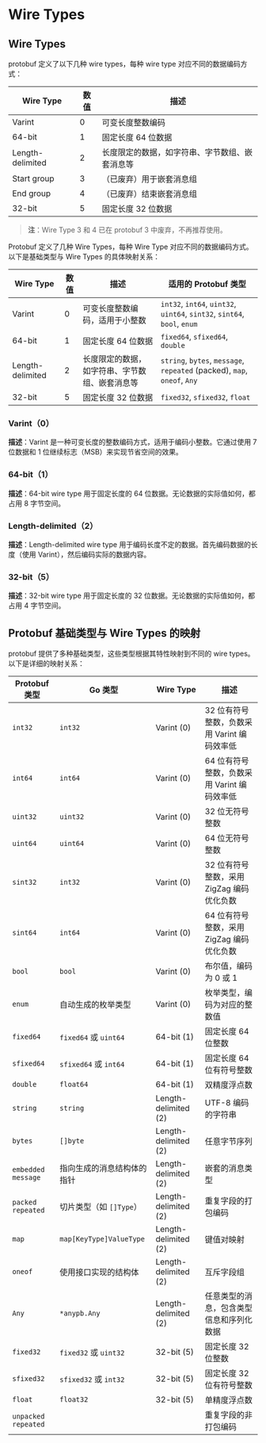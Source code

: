 # Wire Types

## Wire Types

protobuf 定义了以下几种 wire types，每种 wire type 对应不同的数据编码方式：

| Wire Type        | 数值    | 描述                              |
|------------------|-------|---------------------------------|
| Varint           | 0     | 可变长度整数编码                        |
| 64-bit           | 1     | 固定长度 64 位数据                     |
| Length-delimited | 2     | 长度限定的数据，如字符串、字节数组、嵌套消息等         |
| Start group      | 3     | （已废弃）用于嵌套消息组                    |
| End group        | 4     | （已废弃）结束嵌套消息组                    |
| 32-bit           | 5     | 固定长度 32 位数据                     |

> **注**：Wire Type 3 和 4 已在 protobuf 3 中废弃，不再推荐使用。

Protobuf 定义了几种 Wire Types，每种 Wire Type 对应不同的数据编码方式。以下是基础类型与 Wire Types 的具体映射关系：

| Wire Type        | 数值    | 描述                                        | 适用的 Protobuf 类型                                                          |
|------------------|-------|-------------------------------------------|--------------------------------------------------------------------------|
| Varint           | 0     | 可变长度整数编码，适用于小整数                           | `int32`, `int64`, `uint32`, `uint64`, `sint32`, `sint64`, `bool`, `enum` |
| 64-bit           | 1     | 固定长度 64 位数据                               | `fixed64`, `sfixed64`, `double`                                          |
| Length-delimited | 2     | 长度限定的数据，如字符串、字节数组、嵌套消息等                   | `string`, `bytes`, `message`, `repeated` (packed), `map`, `oneof`, `Any` |
| 32-bit           | 5     | 固定长度 32 位数据                               | `fixed32`, `sfixed32`, `float`                                           |


### Varint（0）

**描述**：Varint 是一种可变长度的整数编码方式，适用于编码小整数。它通过使用 7 位数据和 1 位继续标志（MSB）来实现节省空间的效果。


### 64-bit（1）

**描述**：64-bit wire type 用于固定长度的 64 位数据。无论数据的实际值如何，都占用 8 字节空间。


### Length-delimited（2）

**描述**：Length-delimited wire type 用于编码长度不定的数据。首先编码数据的长度（使用 Varint），然后编码实际的数据内容。


### 32-bit（5）

**描述**：32-bit wire type 用于固定长度的 32 位数据。无论数据的实际值如何，都占用 4 字节空间。

## Protobuf 基础类型与 Wire Types 的映射

protobuf 提供了多种基础类型，这些类型根据其特性映射到不同的 wire types。以下是详细的映射关系：

| Protobuf 类型         | Go 类型                   | Wire Type             | 描述                               |
|---------------------|-------------------------|-----------------------|----------------------------------|
| `int32`             | `int32`                 | Varint (0)            | 32 位有符号整数，负数采用 Varint 编码效率低      |
| `int64`             | `int64`                 | Varint (0)            | 64 位有符号整数，负数采用 Varint 编码效率低      |
| `uint32`            | `uint32`                | Varint (0)            | 32 位无符号整数                        |
| `uint64`            | `uint64`                | Varint (0)            | 64 位无符号整数                        |
| `sint32`            | `int32`                 | Varint (0)            | 32 位有符号整数，采用 ZigZag 编码优化负数       |
| `sint64`            | `int64`                 | Varint (0)            | 64 位有符号整数，采用 ZigZag 编码优化负数       |
| `bool`              | `bool`                  | Varint (0)            | 布尔值，编码为 0 或 1                    |
| `enum`              | 自动生成的枚举类型               | Varint (0)            | 枚举类型，编码为对应的整数值                   |
| `fixed64`           | `fixed64` 或 `uint64`    | 64-bit (1)            | 固定长度 64 位整数                      |
| `sfixed64`          | `sfixed64` 或 `int64`    | 64-bit (1)            | 固定长度 64 位有符号整数                   |
| `double`            | `float64`               | 64-bit (1)            | 双精度浮点数                           |
| `string`            | `string`                | Length-delimited (2)  | UTF-8 编码的字符串                     |
| `bytes`             | `[]byte`                | Length-delimited (2)  | 任意字节序列                           |
| `embedded message`  | 指向生成的消息结构体的指针           | Length-delimited (2)  | 嵌套的消息类型                          |
| `packed repeated`   | 切片类型（如 `[]Type`）        | Length-delimited (2)  | 重复字段的打包编码                        |
| `map`               | `map[KeyType]ValueType` | Length-delimited (2)  | 键值对映射                            |
| `oneof`             | 使用接口实现的结构体              | Length-delimited (2)  | 互斥字段组                            |
| `Any`               | `*anypb.Any`            | Length-delimited (2)  | 任意类型的消息，包含类型信息和序列化数据             |
| `fixed32`           | `fixed32` 或 `uint32`    | 32-bit (5)            | 固定长度 32 位整数                      |
| `sfixed32`          | `sfixed32` 或 `int32`    | 32-bit (5)            | 固定长度 32 位有符号整数                   |
| `float`             | `float32`               | 32-bit (5)            | 单精度浮点数                           |
| `unpacked repeated` |                         |                       | 重复字段的非打包编码                       |


